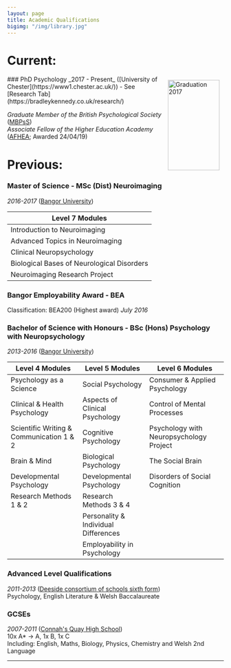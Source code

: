 ```yaml
---
layout: page
title: Academic Qualifications
bigimg: "/img/library.jpg"
---
```

# Current:  
<img style="float: right; border-width: 20px; margin: 10px;" src="/img/graduation 2017.jpg" alt="Graduation 2017" width="120" height="210">  
### PhD Psychology 
_2017 - Present_ ([University of Chester](https://www1.chester.ac.uk/)) - See [Research Tab](https://bradleykennedy.co.uk/research/)  

_Graduate Member of the British Psychological Society_ ([MBPsS](https://www.bps.org.uk/))  
_Associate Fellow of the Higher Education Academy_ ([AFHEA](https://www.heacademy.ac.uk/); Awarded 24/04/19)  

# Previous:
### Master of Science - MSc (Dist) Neuroimaging 
_2016-2017_ ([Bangor University](https://www.bangor.ac.uk/))

| Level 7 Modules |
| ----------- |
| Introduction to Neuroimaging |
| Advanced Topics in Neuroimaging |
| Clinical Neuropsychology |
| Biological Bases of Neurological Disorders |
| Neuroimaging Research Project |

### Bangor Employability Award - BEA
Classification: BEA200 (Highest award) 
_July 2016_

### Bachelor of Science with Honours - BSc (Hons) Psychology with Neuropsychology
_2013-2016_ ([Bangor University](https://www.bangor.ac.uk/))

| Level 4 Modules | Level 5 Modules | Level 6 Modules |  
| ----------- | ----------- | ----------- |  
| Psychology as a Science | Social Psychology | Consumer & Applied Psychology |  
| Clinical & Health Psychology | Aspects of Clinical Psychology | Control of Mental Processes |  
| Scientific Writing & Communication 1 & 2 | Cognitive Psychology | Psychology with Neuropsychology Project |  
| Brain & Mind | Biological Psychology | The Social Brain |  
| Developmental Psychology | Developmental Psychology | Disorders of Social Cognition |  
| Research Methods 1 & 2 | Research Methods 3 & 4 |  |  
|  | Personality & Individual Differences |  |  
|  | Employability in Psychology |  |  


### Advanced Level Qualifications 
_2011-2013_ ([Deeside consortium of schools sixth form](http://www.connahsquayhs.org.uk/))  
Psychology, English Literature & Welsh Baccalaureate

### GCSEs 
_2007-2011_ ([Connah's Quay High School](http://www.connahsquayhs.org.uk/))  
10x A* -> A, 1x B, 1x C  
Including: English, Maths, Biology, Physics, Chemistry and Welsh 2nd Language

---


